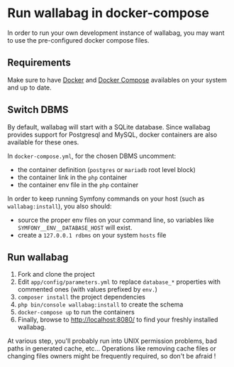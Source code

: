 Run wallabag in docker-compose
==============================

In order to run your own development instance of wallabag, you may want
to use the pre-configured docker compose files.

Requirements
------------

Make sure to have
[Docker](https://docs.docker.com/installation/ubuntulinux/) and [Docker
Compose](https://docs.docker.com/compose/install/) availables on your
system and up to date.

Switch DBMS
-----------

By default, wallabag will start with a SQLite database. Since wallabag
provides support for Postgresql and MySQL, docker containers are also
available for these ones.

In `docker-compose.yml`, for the chosen DBMS uncomment:

-   the container definition (`postgres` or `mariadb` root level block)
-   the container link in the `php` container
-   the container env file in the `php` container

In order to keep running Symfony commands on your host (such as
`wallabag:install`), you also should:

-   source the proper env files on your command line, so variables like
    `SYMFONY__ENV__DATABASE_HOST` will exist.
-   create a `127.0.0.1 rdbms` on your system `hosts` file

Run wallabag
------------

1.  Fork and clone the project
2.  Edit `app/config/parameters.yml` to replace `database_*` properties
    with commented ones (with values prefixed by `env.`)
3.  `composer install` the project dependencies
4.  `php bin/console wallabag:install` to create the schema
5.  `docker-compose up` to run the containers
6.  Finally, browse to <http://localhost:8080/> to find your freshly
    installed wallabag.

At various step, you'll probably run into UNIX permission problems, bad
paths in generated cache, etc… Operations like removing cache files or
changing files owners might be frequently required, so don't be afraid !
